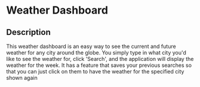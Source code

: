# Weather Dashboard
## Description
This weather dashboard is an easy way to see the current and future weather for any city around the globe. You simply type in what city you'd like to see the weather for, click 'Search', and the application will display the weather for the week. It has a feature that saves your previous searches so that you can just click on them to have the weather for the specified city shown again
